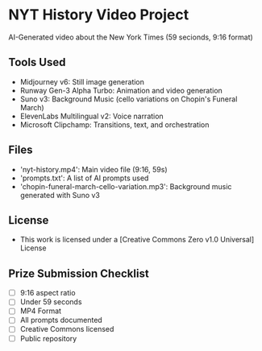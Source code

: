 # NYT History Video Project
AI-Generated video about the New York Times (59 secionds, 9:16 format)

## Tools Used
- Midjourney v6: Still image generation
- Runway Gen-3 Alpha Turbo: Animation and video generation
- Suno v3: Background Music (cello variations on Chopin's Funeral March)
- ElevenLabs Multilingual v2: Voice narration
- Microsoft Clipchamp: Transitions, text, and orchestration

## Files
- 'nyt-history.mp4': Main video file (9:16, 59s)
- 'prompts.txt': A list of AI prompts used
- 'chopin-funeral-march-cello-variation.mp3': Background music generated with Suno v3

## License
- This work is licensed under a [Creative Commons Zero v1.0 Universal] License

## Prize Submission Checklist
- [ ] 9:16 aspect ratio
- [ ] Under 59 seconds
- [ ] MP4 Format
- [ ] All prompts documented
- [ ] Creative Commons licensed
- [ ] Public repository

